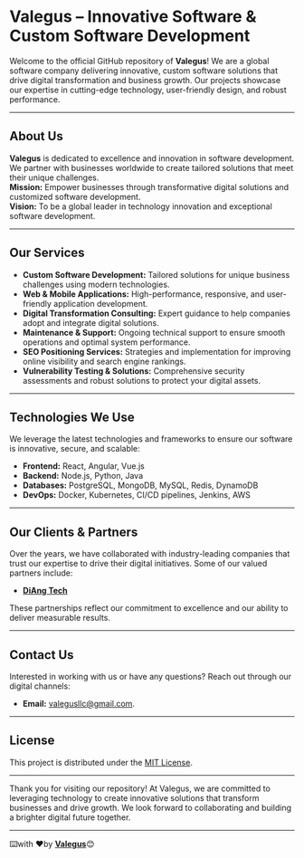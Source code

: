 # Valegus – Innovative Software & Custom Software Development

Welcome to the official GitHub repository of **Valegus**! We are a global software company delivering innovative, custom software solutions that drive digital transformation and business growth. Our projects showcase our expertise in cutting-edge technology, user-friendly design, and robust performance.

---

## About Us

**Valegus** is dedicated to excellence and innovation in software development. We partner with businesses worldwide to create tailored solutions that meet their unique challenges.  
**Mission:** Empower businesses through transformative digital solutions and customized software development.  
**Vision:** To be a global leader in technology innovation and exceptional software development.

---

## Our Services

- **Custom Software Development:** Tailored solutions for unique business challenges using modern technologies.
- **Web & Mobile Applications:** High-performance, responsive, and user-friendly application development.
- **Digital Transformation Consulting:** Expert guidance to help companies adopt and integrate digital solutions.
- **Maintenance & Support:** Ongoing technical support to ensure smooth operations and optimal system performance.
- **SEO Positioning Services:** Strategies and implementation for improving online visibility and search engine rankings.
- **Vulnerability Testing & Solutions:** Comprehensive security assessments and robust solutions to protect your digital assets.

---

## Technologies We Use

We leverage the latest technologies and frameworks to ensure our software is innovative, secure, and scalable:

- **Frontend:** React, Angular, Vue.js
- **Backend:** Node.js, Python, Java
- **Databases:** PostgreSQL, MongoDB, MySQL, Redis, DynamoDB
- **DevOps:** Docker, Kubernetes, CI/CD pipelines, Jenkins, AWS

---

## Our Clients & Partners

Over the years, we have collaborated with industry-leading companies that trust our expertise to drive their digital initiatives. Some of our valued partners include:

-  <a href="https://www.diang.tech" target="_blank">**DiAng Tech**</a>

These partnerships reflect our commitment to excellence and our ability to deliver measurable results.

---

## Contact Us

Interested in working with us or have any questions? Reach out through our digital channels:

- **Email:** [valegusllc@gmail.com](mailto:valegusllc@gmail.com).

[//]: # (- **Website:** [www.valegus.com]&#40;https://www.valegus.com&#41;)
[//]: # (- **LinkedIn:** [Valegus on LinkedIn]&#40;https://www.linkedin.com/company/valegus&#41;)

---

## License

This project is distributed under the [MIT License](LICENSE).

---

Thank you for visiting our repository! At Valegus, we are committed to leveraging technology to create innovative solutions that transform businesses and drive growth. We look forward to collaborating and building a brighter digital future together.

---
⌨️with ❤️by <a href="https://github.com/valegus" target="_blank">**Valegus**</a>😊
